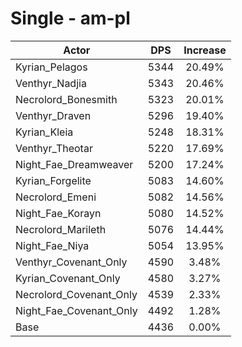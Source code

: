 # Single - am-pl
| Actor | DPS | Increase |
|---|:---:|:---:|
|Kyrian_Pelagos|5344|20.49%|
|Venthyr_Nadjia|5343|20.46%|
|Necrolord_Bonesmith|5323|20.01%|
|Venthyr_Draven|5296|19.40%|
|Kyrian_Kleia|5248|18.31%|
|Venthyr_Theotar|5220|17.69%|
|Night_Fae_Dreamweaver|5200|17.24%|
|Kyrian_Forgelite|5083|14.60%|
|Necrolord_Emeni|5082|14.56%|
|Night_Fae_Korayn|5080|14.52%|
|Necrolord_Marileth|5076|14.44%|
|Night_Fae_Niya|5054|13.95%|
|Venthyr_Covenant_Only|4590|3.48%|
|Kyrian_Covenant_Only|4580|3.27%|
|Necrolord_Covenant_Only|4539|2.33%|
|Night_Fae_Covenant_Only|4492|1.28%|
|Base|4436|0.00%|
